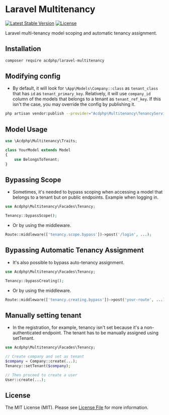 # Laravel Multitenancy
[![Latest Stable Version](https://poser.pugx.org/acdphp/laravel-multitenancy/v)](https://packagist.org/packages/cdinopol/data-guard)
[![License](http://poser.pugx.org/acdphp/laravel-multitenancy/license)](https://packagist.org/packages/cdinopol/data-guard)

Laravel multi-tenancy model scoping and automatic tenancy assignment.

## Installation
```sh
composer require acdphp/laravel-multitenancy
```

## Modifying config
- By default, it will look for `\App\Models\Company::class` as `tenant_class` that has `id` as `tenant_primary_key`. Relatively, it will use `company_id` column of the models that belongs to a tenant as `tenant_ref_key`. If this isn't the case, you may override the config by publishing it.
```sh
php artisan vendor:publish --provider="Acdphp\Multitenancy\TenancyServiceProvider"
```

## Model Usage
```php
use \Acdphp\Multitenancy\Traits;

class YourModel extends Model
{
    use BelongsToTenant;
}
```

## Bypassing Scope
- Sometimes, it's needed to bypass scoping when accessing a model that belongs to a tenant but on public endpoints. Example when logging in.
```php
use Acdphp\Multitenancy\Facades\Tenancy;

Tenancy::bypassScope();
```

- Or by using the middleware.
```php
Route::middleware(['tenancy.scope.bypass'])->post('/login', ...);
```

## Bypassing Automatic Tenancy Assignment
- It's also possible to bypass auto-tenancy assignment.
```php
use Acdphp\Multitenancy\Facades\Tenancy;

Tenancy::bypassCreating();
```

- Or by using the middleware.
```php
Route::middleware(['tenancy.creating.bypass'])->post('your-route', ...);
```

## Manually setting tenant
- In the registration, for example, tenancy isn't set because it's a non-authenticated endpoint. The tenant has to be manually assigned using setTenant.
```php
use Acdphp\Multitenancy\Facades\Tenancy;

// Create company and set as tenant
$company = Company::create(...);
Tenancy::setTenant($company);

// Then proceed to create a user
User::create(...);
```

## License
The MIT License (MIT). Please see [License File](LICENSE) for more information.
